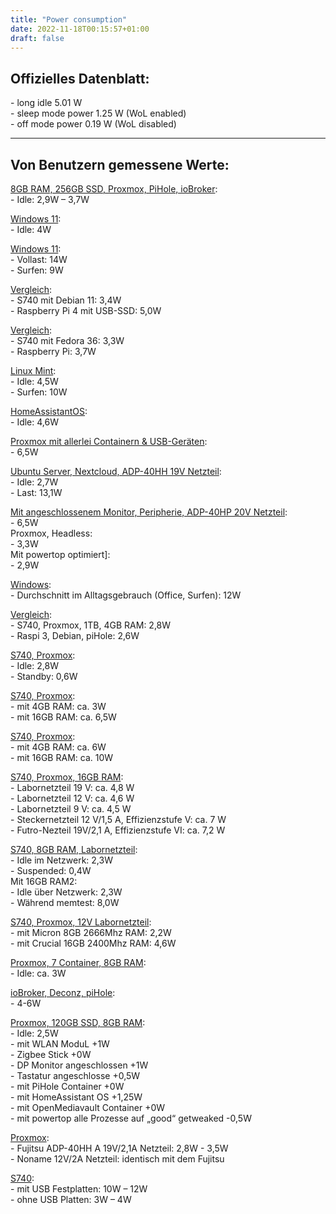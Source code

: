 ```yaml
---
title: "Power consumption"
date: 2022-11-18T00:15:57+01:00
draft: false
---
```


## Offizielles Datenblatt:  
\- long idle 5.01 W  
\- sleep mode power 1.25 W (WoL enabled)  
\- off mode power 0.19 W (WoL disabled)  

***

## Von Benutzern gemessene Werte:  

[8GB RAM, 256GB SSD, Proxmox, PiHole, ioBroker](https://www.mydealz.de/comments/permalink/37566282):  
\- Idle: 2,9W – 3,7W  

[Windows 11](https://www.mydealz.de/comments/permalink/37575538):  
\- Idle: 4W  

[Windows 11](https://www.mydealz.de/comments/permalink/37588489):  
\- Vollast: 14W  
\- Surfen: 9W  

[Vergleich](https://www.mydealz.de/comments/permalink/37588992):  
\- S740 mit Debian 11: 3,4W  
\- Raspberry Pi 4 mit USB-SSD: 5,0W  

[Vergleich](https://www.mydealz.de/comments/permalink/37593024):  
\- S740 mit Fedora 36: 3,3W  
\- Raspberry Pi: 3,7W  

[Linux Mint](https://www.mydealz.de/comments/permalink/37610016):  
\- Idle: 4,5W  
\- Surfen: 10W  

[HomeAssistantOS](https://www.mydealz.de/comments/permalink/37612394):  
\- Idle: 4,6W  

[Proxmox mit allerlei Containern & USB-Geräten](https://www.mydealz.de/comments/permalink/37606163):  
\- 6,5W  

[Ubuntu Server, Nextcloud, ADP-40HH 19V Netzteil](https://www.mydealz.de/comments/permalink/37686884):  
\- Idle: 2,7W  
\- Last: 13,1W  

[Mit angeschlossenem Monitor, Peripherie, ADP-40HP 20V Netzteil](https://www.mydealz.de/comments/permalink/37687812):  
\- 6,5W  
Proxmox, Headless:  
\- 3,3W  
Mit powertop optimiert]:  
\- 2,9W  

[Windows](https://www.mydealz.de/comments/permalink/37689549):  
\- Durchschnitt im Alltagsgebrauch (Office, Surfen): 12W  

[Vergleich](https://www.mydealz.de/comments/permalink/37707039):  
\- S740, Proxmox, 1TB, 4GB RAM: 2,8W  
\- Raspi 3, Debian, piHole: 2,6W  

[S740, Proxmox](https://www.mydealz.de/comments/permalink/37714795):  
\- Idle: 2,8W  
\- Standby: 0,6W  

[S740, Proxmox](https://www.mydealz.de/comments/permalink/37736092):  
\- mit 4GB RAM: ca. 3W  
\- mit 16GB RAM: ca. 6,5W  

[S740, Proxmox](https://www.mydealz.de/comments/permalink/37675240):  
\- mit 4GB RAM: ca. 6W  
\- mit 16GB RAM: ca. 10W  

[S740, Proxmox, 16GB RAM](https://www.mydealz.de/comments/permalink/37747947):  
\- Labornetzteil 19 V: ca. 4,8 W  
\- Labornetzteil 12 V: ca. 4,6 W  
\- Labornetzteil 9 V: ca. 4,5 W  
\- Steckernetzteil 12 V/1,5 A, Effizienzstufe V: ca. 7 W  
\- Futro-Nezteil 19V/2,1 A, Effizienzstufe VI: ca. 7,2 W  

[S740, 8GB RAM, Labornetzteil](https://www.mydealz.de/comments/permalink/37758713):  
\- Idle im Netzwerk: 2,3W  
\- Suspended: 0,4W  
Mit 16GB RAM2:  
\- Idle über Netzwerk: 2,3W  
\- Während memtest: 8,0W  

[S740, Proxmox, 12V Labornetzteil](https://www.mydealz.de/comments/permalink/37840567):  
\- mit Micron 8GB 2666Mhz RAM: 2,2W  
\- mit Crucial 16GB 2400Mhz RAM: 4,6W  

[Proxmox, 7 Container, 8GB RAM](https://www.mydealz.de/comments/permalink/37821524):  
\- Idle: ca. 3W  

[ioBroker, Deconz, piHole](https://www.mydealz.de/comments/permalink/37834024):  
\- 4-6W  

[Proxmox, 120GB SSD, 8GB RAM](https://www.mydealz.de/comments/permalink/37965374):  
\- Idle: 2,5W  
\- mit WLAN ModuL +1W  
\- Zigbee Stick +0W  
\- DP Monitor angeschlossen +1W  
\- Tastatur angeschlosse +0,5W  
\- mit PiHole Container +0W  
\- mit HomeAssistant OS +1,25W  
\- mit OpenMediavault Container +0W  
\- mit powertop alle Prozesse auf „good“ getweaked -0,5W  

[Proxmox]():  
\- Fujitsu ADP-40HH A 19V/2,1A Netzteil: 2,8W - 3,5W  
\- Noname 12V/2A Netzteil: identisch mit dem Fujitsu  

[S740](https://www.mydealz.de/comments/permalink/38082473):  
\- mit USB Festplatten: 10W – 12W  
\- ohne USB Platten: 3W – 4W  
